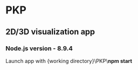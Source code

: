 # PKP

## 2D/3D visualization app

### Node.js version - 8.9.4

Launch app with {working directory}\\PKP\\**npm start**